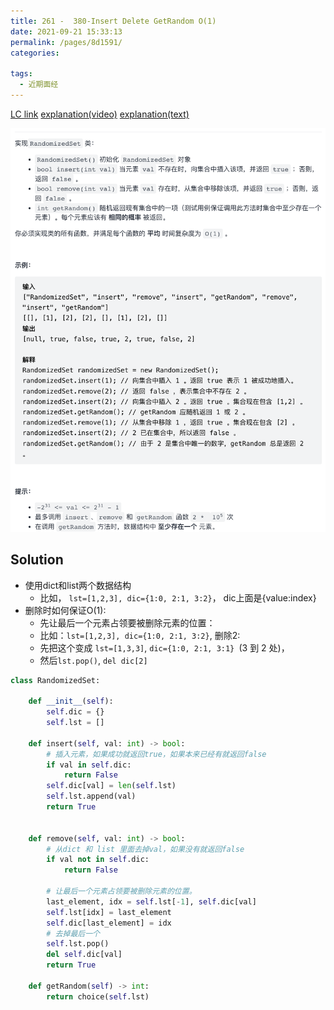 ```yaml
---
title: 261 -  380-Insert Delete GetRandom O(1)
date: 2021-09-21 15:33:13
permalink: /pages/8d1591/
categories:
  
tags:
  - 近期面经
---
```

[LC link](https://leetcode.com/problems/insert-delete-getrandom-o1/)
  [explanation(video)](https://zxi.mytechroad.com/blog/hashtable/leetcode-380-insert-delete-getrandom-o1/)
  [explanation(text)](https://leetcode-cn.com/problems/insert-delete-getrandom-o1/solution/chang-shu-shi-jian-cha-ru-shan-chu-he-huo-qu-sui-j/)

![](https://raw.githubusercontent.com/emmableu/image/master/380-0.png)

## Solution
- 使用dict和list两个数据结构
  - 比如， `lst=[1,2,3], dic={1:0, 2:1, 3:2}`， dic上面是{value:index}
- 删除时如何保证O(1):
  - 先让最后一个元素占领要被删除元素的位置：
  - 比如：`lst=[1,2,3], dic={1:0, 2:1, 3:2}`, 删除2:
  - 先把这个变成 `lst=[1,3,3]`, `dic={1:0, 2:1, 3:1} `(3 到 2 处)，
  - 然后`lst.pop()`, `del dic[2]`
```python
class RandomizedSet:

    def __init__(self):
        self.dic = {}
        self.lst = []
    
    def insert(self, val: int) -> bool:
        # 插入元素，如果成功就返回true，如果本来已经有就返回false
        if val in self.dic:
            return False
        self.dic[val] = len(self.lst)
        self.lst.append(val)
        return True

        
    def remove(self, val: int) -> bool:
        # 从dict 和 list 里面去掉val，如果没有就返回false  
        if val not in self.dic:
            return False
        
        # 让最后一个元素占领要被删除元素的位置。
        last_element, idx = self.lst[-1], self.dic[val]
        self.lst[idx] = last_element
        self.dic[last_element] = idx
        # 去掉最后一个
        self.lst.pop()
        del self.dic[val]
        return True

    def getRandom(self) -> int:
        return choice(self.lst)
```
